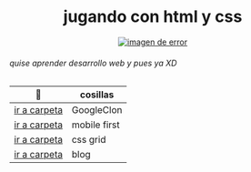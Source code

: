 <div align="center" >
<h1> jugando con html y css </h1>
  <a href= #><img src= "https://media.giphy.com/media/3osxY9kuM2NGUfvThe/giphy.gif" alt="imagen de error"></a></div>
     
###### quise aprender desarrollo web y pues ya XD  

📁 | cosillas 
  --- | --- 
  [ir a carpeta](https://github.com/NekoShooter/jugandoAserFront-end/tree/master/googleClon) | GoogleClon
  [ir a carpeta](https://github.com/NekoShooter/jugandoAserFront-end/tree/master/movilDesing) | mobile first
  [ir a carpeta](https://github.com/NekoShooter/jugandoAserFront-end/tree/master/cssGrid) | css grid
  [ir a carpeta](https://github.com/NekoShooter/jugandoAserFront-end/tree/master/blog_conCssGrid) | blog

